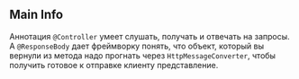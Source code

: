 ## Main Info
Аннотация ``@Controller`` умеет слушать, получать и отвечать на запросы. А ``@ResponseBody``  дает фреймворку понять, что объект, который вы вернули из метода надо прогнать через ``HttpMessageConverter``, чтобы получить готовое к отправке клиенту представление.